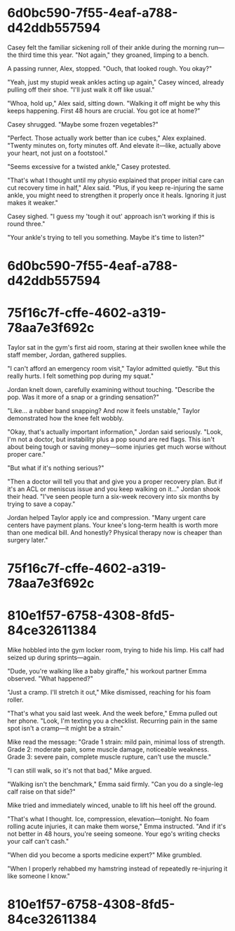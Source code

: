 

# 6d0bc590-7f55-4eaf-a788-d42ddb557594

Casey felt the familiar sickening roll of their ankle during the morning run—the third time this year. "Not again," they groaned, limping to a bench.

A passing runner, Alex, stopped. "Ouch, that looked rough. You okay?"

"Yeah, just my stupid weak ankles acting up again," Casey winced, already pulling off their shoe. "I'll just walk it off like usual."

"Whoa, hold up," Alex said, sitting down. "Walking it off might be why this keeps happening. First 48 hours are crucial. You got ice at home?"

Casey shrugged. "Maybe some frozen vegetables?"

"Perfect. Those actually work better than ice cubes," Alex explained. "Twenty minutes on, forty minutes off. And elevate it—like, actually above your heart, not just on a footstool."

"Seems excessive for a twisted ankle," Casey protested.

"That's what I thought until my physio explained that proper initial care can cut recovery time in half," Alex said. "Plus, if you keep re-injuring the same ankle, you might need to strengthen it properly once it heals. Ignoring it just makes it weaker."

Casey sighed. "I guess my 'tough it out' approach isn't working if this is round three."

"Your ankle's trying to tell you something. Maybe it's time to listen?"

# 6d0bc590-7f55-4eaf-a788-d42ddb557594



# 75f16c7f-cffe-4602-a319-78aa7e3f692c

Taylor sat in the gym's first aid room, staring at their swollen knee while the staff member, Jordan, gathered supplies.

"I can't afford an emergency room visit," Taylor admitted quietly. "But this really hurts. I felt something pop during my squat."

Jordan knelt down, carefully examining without touching. "Describe the pop. Was it more of a snap or a grinding sensation?"

"Like... a rubber band snapping? And now it feels unstable," Taylor demonstrated how the knee felt wobbly.

"Okay, that's actually important information," Jordan said seriously. "Look, I'm not a doctor, but instability plus a pop sound are red flags. This isn't about being tough or saving money—some injuries get much worse without proper care."

"But what if it's nothing serious?"

"Then a doctor will tell you that and give you a proper recovery plan. But if it's an ACL or meniscus issue and you keep walking on it..." Jordan shook their head. "I've seen people turn a six-week recovery into six months by trying to save a copay."

Jordan helped Taylor apply ice and compression. "Many urgent care centers have payment plans. Your knee's long-term health is worth more than one medical bill. And honestly? Physical therapy now is cheaper than surgery later."

# 75f16c7f-cffe-4602-a319-78aa7e3f692c



# 810e1f57-6758-4308-8fd5-84ce32611384

Mike hobbled into the gym locker room, trying to hide his limp. His calf had seized up during sprints—again.

"Dude, you're walking like a baby giraffe," his workout partner Emma observed. "What happened?"

"Just a cramp. I'll stretch it out," Mike dismissed, reaching for his foam roller.

"That's what you said last week. And the week before," Emma pulled out her phone. "Look, I'm texting you a checklist. Recurring pain in the same spot isn't a cramp—it might be a strain."

Mike read the message: "Grade 1 strain: mild pain, minimal loss of strength. Grade 2: moderate pain, some muscle damage, noticeable weakness. Grade 3: severe pain, complete muscle rupture, can't use the muscle."

"I can still walk, so it's not that bad," Mike argued.

"Walking isn't the benchmark," Emma said firmly. "Can you do a single-leg calf raise on that side?"

Mike tried and immediately winced, unable to lift his heel off the ground.

"That's what I thought. Ice, compression, elevation—tonight. No foam rolling acute injuries, it can make them worse," Emma instructed. "And if it's not better in 48 hours, you're seeing someone. Your ego's writing checks your calf can't cash."

"When did you become a sports medicine expert?" Mike grumbled.

"When I properly rehabbed my hamstring instead of repeatedly re-injuring it like someone I know."

# 810e1f57-6758-4308-8fd5-84ce32611384

